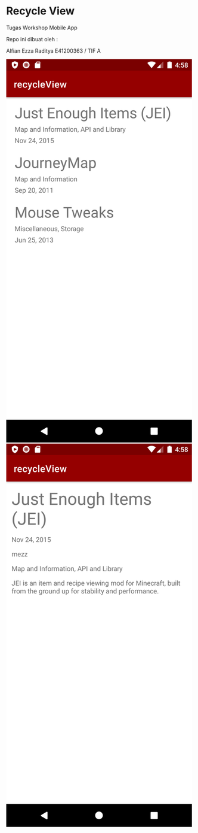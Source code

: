 # Recycle View
 Tugas Workshop Mobile App

 Repo ini dibuat oleh :
 
 Alfian Ezza Raditya
 E41200363 / TIF A
 
 ![Image](https://github.com/rianejakk/recycleView/blob/main/listView.png)
 ![Image](https://github.com/rianejakk/recycleView/blob/main/detailView.png)
